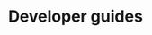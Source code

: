 ---
type: docs
title: "Developer guides"
linkTitle: "Developer guides"
description: "Learn how to author Radius application"
weight: 30
---